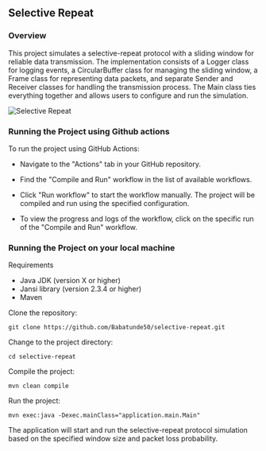 ## Selective Repeat

### Overview
This project simulates a selective-repeat protocol with a sliding window for reliable data transmission. The implementation consists of a Logger class for logging events, a CircularBuffer class for managing the sliding window, a Frame class for representing data packets, and separate Sender and Receiver classes for handling the transmission process. The Main class ties everything together and allows users to configure and run the simulation.

![Selective Repeat](https://www.tutorialspoint.com/assets/questions/media/59904/15.jpg)


### Running the Project using Github actions

To run the project using GitHub Actions:

- Navigate to the "Actions" tab in your GitHub repository.

- Find the "Compile and Run" workflow in the list of available workflows.

- Click "Run workflow" to start the workflow manually. The project will be compiled and run using the specified configuration.

- To view the progress and logs of the workflow, click on the specific run of the "Compile and Run" workflow.


### Running the Project on your local machine

Requirements

- Java JDK (version X or higher)
- Jansi library (version 2.3.4 or higher)
- Maven


Clone the repository:

```
git clone https://github.com/Babatunde50/selective-repeat.git
```

Change to the project directory:

```
cd selective-repeat
```

Compile the project:

```
mvn clean compile
```

Run the project:

```
mvn exec:java -Dexec.mainClass="application.main.Main"
```

The application will start and run the selective-repeat protocol simulation based on the specified window size and packet loss probability.
